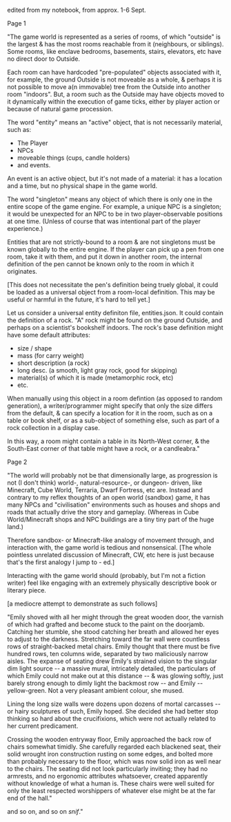 edited from my notebook, from approx. 1-6 Sept.

Page 1

"The game world is represented as a series of rooms, of which "outside" is the largest & has the most rooms reachable from it (neighbours, or siblings).
Some rooms, like enclave bedrooms, basements, stairs, elevators, etc have no direct door to Outside. 

Each room can have hardcoded "pre-populated" objects associated with it, for example, the ground Outside is not moveable as a whole, & perhaps it is not possible to move a(n immovable) tree from the Outside into another room "indoors".
But, a room such as the Outside may have objects moved to it dynamically within the execution of game ticks, either by player action or because of natural game procession. 

The word "entity" means an "active" object, that is not necessarily material, such as: 
- The Player 
- NPCs
- moveable things (cups, candle holders)
- and events.

An event is an active object, but it's not made of a material: it has a location and a time, but no physical shape in the game world. 

The word "singleton" means any object of which there is only one in the entire scope of the game engine. For example, a unique NPC is a singleton; it would be unexpected for an NPC to be in two player-observable positions at one time. (Unless of course that was intentional part of the player experience.)

Entities that are not strictly-bound to a room & are not singletons must be known globally to the entire engine. If the player can pick up a pen from one room, take it with them, and put it down in another room, the internal definition of the pen cannot be known only to the room in which it originates. 

[This does not necessitate the pen's definition being truely global, it could be loaded as a universal object from a room-local definition. This may be useful or harmful in the future, it's hard to tell yet.]

Let us consider a universal entity definiton file, entities.json. It could contain the definition of a rock. "A" rock might be found on the ground Outside, and perhaps on a scientist's bookshelf indoors. The rock's base definition might have some default attributes:
- size / shape
- mass (for carry weight) 
- short description (a rock) 
- long desc. (a smooth, light gray rock, good for skipping)
- material(s) of which it is made (metamorphic rock, etc)
- etc.

When manually using this object in a room defintion (as opposed to random generation), a writer/programmer might specify that only the size differs from the default, & can specify a location for it in the room, such as on a table or book shelf, or as a sub-object of something else, such as part of a rock collection in a display case. 

In this way, a room might contain a table in its North-West corner, & the South-East corner of that table might have a rock, or a candleabra."

Page 2

"The world will probably not be that dimensionally large, as progression is not (I don't think) world-, natural-resource-, or dungeon- driven, like Minecraft, Cube World, Terraria, Dwarf Fortress, etc are.
Instead and contrary to my reflex thoughts of an open world (sandbox) game, it has many NPCs and "civilisation" environments such as houses and shops and roads that actually drive the story and gameplay. (Whereas in Cube World/Minecraft shops and NPC buildings are a tiny tiny part of the huge land.)

Therefore sandbox- or Minecraft-like analogy of movement through, and interaction with, the game world is tedious and nonsensical. [The whole pointless unrelated discussion of Minecraft, CW, etc here is just because that's the first analogy I jump to - ed.]

Interacting with the game world should (probably, but I'm not a fiction writer) feel like engaging with an extremely physically descriptive book or literary piece. 

[a mediocre attempt to demonstrate as such follows] 

"Emily shoved with all her might through the great wooden door, the varnish of which had grafted and become stuck to the paint on the doorjamb. Catching her stumble, she stood catching her breath and allowed her eyes to adjust to the darkness. Stretching toward the far wall were countless rows of straight-backed metal chairs. Emily thought that there must be five hundred rows, ten columns wide, separated by two maliciously narrow aisles. 
The expanse of seating drew Emily's strained vision to the singular dim light source -- a massive mural, intricately detailed, the particulars of which Emily could not make out at this distance -- & was glowing softly, just barely strong enough to dimly light the backmost row -- and Emily -- yellow-green. Not a very pleasant ambient colour, she mused. 

Lining the long size walls were dozens upon dozens of mortal carcasses -- or hairy sculptures of such, Emily hoped. She decided she had better stop thinking so hard about the crucifixions, which were not actually related to her current predicament.

Crossing the wooden entryway floor, Emily approached the back row of chairs somewhat timidly. She carefully regarded each blackened seat, their solid wrought iron construction rusting on some edges, and bolted more than probably necessary to the floor, which was now solid iron as well near to the chairs. 
The seating did not look particularly inviting; they had no armrests, and no ergonomic attributes whatsoever, created apparently without knowledge of what a human is. These chairs were well suited for only the least respected worshippers of whatever else might be at the far end of the hall."

and so on, and so on *snif*."

